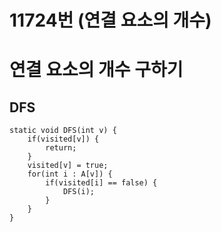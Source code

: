 # 11724번 (연결 요소의 개수)
# 연결 요소의 개수 구하기
## DFS
```
static void DFS(int v) {
    if(visited[v]) {
        return;
    }
    visited[v] = true;
    for(int i : A[v]) {
        if(visited[i] == false) {
            DFS(i);
        }
    }
}
```
